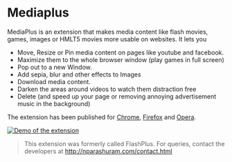 # Mediaplus

MediaPlus is an extension that makes media content like flash movies, games, images or HMLT5 movies more usable on websites. It lets you

- Move, Resize or Pin media content on pages like youtube and facebook.
- Maximize them to the whole browser window (play games in full screen)
- Pop out to a new Window.
- Add sepia, blur and other effects to Images
- Download media content.
- Darken the areas around videos to watch them distraction free
- Delete (and speed up your page or removing annoying advertisement music in the background) 

The extension has been published for [Chrome](https://chrome.google.com/webstore/detail/mediaplus/emaamodndfmmmcjepfigalbjjjemadom?hl=en), [Firefox](https://addons.mozilla.org/en-US/firefox/addon/mediaplus/) and [Opera](https://addons.opera.com/en/extensions/details/mediaplus/). 

[![Demo of the extension](http://img.youtube.com/vi/pg4xUUmZE68/0.jpg)](http://www.youtube.com/watch?v=pg4xUUmZE68)



> This extension was formerly called FlashPlus. For queries, contact the developers at http://nparashuram.com/contact.html 
